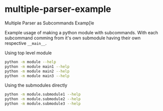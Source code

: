 # multiple-parser-example
Multiple Parser as Subcommands Examp[le

Example usage of making a python module with subcommands.
With each subcommand comming from it's own submodule having their own respective `__main__`.

Using top level module
```bash
python -m module --help
python -m module main1 --help
python -m module main2 --help
python -m module main3 --help
```

Using the submodules directly
```bash
python -m module.submodule1 --help
python -m module.submodule2 --help
python -m module.submodule3 --help
```
